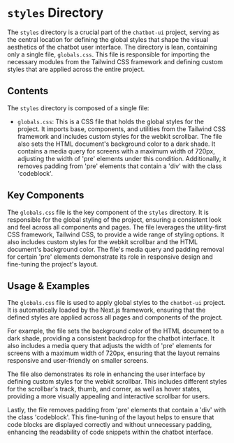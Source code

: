 
# `styles` Directory

The `styles` directory is a crucial part of the `chatbot-ui` project, serving as the central location for defining the global styles that shape the visual aesthetics of the chatbot user interface. The directory is lean, containing only a single file, `globals.css`. This file is responsible for importing the necessary modules from the Tailwind CSS framework and defining custom styles that are applied across the entire project.

## Contents

The `styles` directory is composed of a single file:

- `globals.css`: This is a CSS file that holds the global styles for the project. It imports base, components, and utilities from the Tailwind CSS framework and includes custom styles for the webkit scrollbar. The file also sets the HTML document's background color to a dark shade. It contains a media query for screens with a maximum width of 720px, adjusting the width of 'pre' elements under this condition. Additionally, it removes padding from 'pre' elements that contain a 'div' with the class 'codeblock'.

## Key Components

The `globals.css` file is the key component of the `styles` directory. It is responsible for the global styling of the project, ensuring a consistent look and feel across all components and pages. The file leverages the utility-first CSS framework, Tailwind CSS, to provide a wide range of styling options. It also includes custom styles for the webkit scrollbar and the HTML document's background color. The file's media query and padding removal for certain 'pre' elements demonstrate its role in responsive design and fine-tuning the project's layout.

## Usage & Examples

The `globals.css` file is used to apply global styles to the `chatbot-ui` project. It is automatically loaded by the Next.js framework, ensuring that the defined styles are applied across all pages and components of the project.

For example, the file sets the background color of the HTML document to a dark shade, providing a consistent backdrop for the chatbot interface. It also includes a media query that adjusts the width of 'pre' elements for screens with a maximum width of 720px, ensuring that the layout remains responsive and user-friendly on smaller screens.

The file also demonstrates its role in enhancing the user interface by defining custom styles for the webkit scrollbar. This includes different styles for the scrollbar's track, thumb, and corner, as well as hover states, providing a more visually appealing and interactive scrollbar for users.

Lastly, the file removes padding from 'pre' elements that contain a 'div' with the class 'codeblock'. This fine-tuning of the layout helps to ensure that code blocks are displayed correctly and without unnecessary padding, enhancing the readability of code snippets within the chatbot interface.
